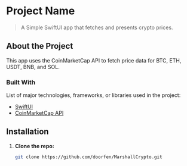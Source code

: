
# Project Name

> A Simple SwiftUI app that fetches and presents crypto prices.

## About the Project

This app uses the CoinMarketCap API to fetch price data for BTC, ETH, USDT, BNB, and SOL.

### Built With

List of major technologies, frameworks, or libraries used in the project:

- [SwiftUI](https://developer.apple.com/documentation/swiftui/)
- [CoinMarketCap API](https://coinmarketcap.com/api/documentation/v1/) 

## Installation

1. **Clone the repo:**
   ```bash
   git clone https://github.com/doorfen/MarshallCrypto.git
